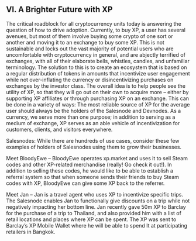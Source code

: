 ## VI. A Brighter Future with XP
The critical roadblock for all cryptocurrency units today is answering the
question of how to drive adoption. Currently, to buy XP, a user has several
avenues, but most of them involve buying some crypto of one sort or another
and moving it to an exchange to buy some XP. This is not sustainable and
locks out the vast majority of potential users who are uncomfortable with
cryptocurrency in general, and are abjectly terrified of exchanges, with all of
their elaborate bells, whistles, candles, and unfamiliar terminology.
The solution to this is to create an ecosystem that is based on a regular
distribution of tokens in amounts that incentivize user engagement while not
over-inflating the currency or disincentivizing purchases on exchanges by the
investor class. The overall idea is to help people see the utility of XP, so that
they will go out on their own to acquire more – either by supporting XP
affiliates or through purchasing XP on an exchange.
This can be done in a variety of ways:
The most reliable source of XP for the average user should always be the
holders of the Salesnode and Devnodes. As a currency, we serve more than
one purpose; in addition to serving as a medium of exchange, XP serves as
an able vehicle of incentivization for customers, clients, and visitors
everywhere.

Salesnodes: While there are hundreds of use cases, consider these few examples of holders of Salesnodes using them to grow their businesses.

Meet BloodyEwe – BloodyEwe operates xp.market and uses it to sell Steam codes and other XP-related merchandise (really! Go check it out!).
In addition to selling these codes, he would like to be able to establish a referral system so that when someone sends their friends to buy Steam codes with XP, BloodyEwe can give some XP back to the referrer.

Meet Jan – Jan is a travel agent who uses XP to incentivize specific trips.
The Salesnode enables Jan to functionally give discounts on a trip while not negatively impacting her bottom line.
Jan recently gave 50m XP to Barclay for the purchase of a trip to Thailand, and also provided him with a list of retail locations and places where XP can be spent.
The XP was sent to Barclay’s XP Mobile Wallet where he will be able to spend It at participating retailers in Bangkok.
